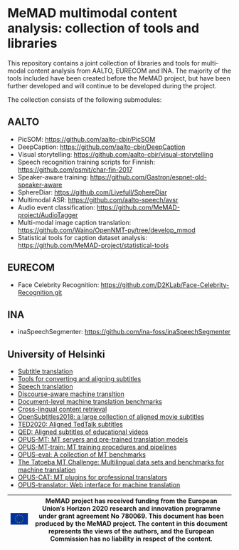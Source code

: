 # MeMAD multimodal content analysis: collection of tools and libraries

This repository contains a joint collection of libraries and tools for
multi-modal content analysis from AALTO, EURECOM and INA. The majority
of the tools included have been created before the MeMAD project, but
have been further developed and will continue to be developed during
the project.

The collection consists of the following submodules:

## AALTO
 * PicSOM: <https://github.com/aalto-cbir/PicSOM>
 * DeepCaption: <https://github.com/aalto-cbir/DeepCaption>
 * Visual storytelling: <https://github.com/aalto-cbir/visual-storytelling>
 * Speech recognition training scripts for Finnish: <https://github.com/psmit/char-fin-2017>
 * Speaker-aware training: <https://github.com/Gastron/espnet-old-speaker-aware>
 * SphereDiar: <https://github.com/Livefull/SphereDiar>
 * Multimodal ASR: <https://github.com/aalto-speech/avsr>
 * Audio event classification: <https://github.com/MeMAD-project/AudioTagger>
 * Multi-modal image caption translation: <https://github.com/Waino/OpenNMT-py/tree/develop_mmod>
 * Statistical tools for caption dataset analysis: <https://github.com/MeMAD-project/statistical-tools>
 
## EURECOM
 * Face Celebrity Recognition: <https://github.com/D2KLab/Face-Celebrity-Recognition.git>

## INA
 * inaSpeechSegmenter: <https://github.com/ina-foss/inaSpeechSegmenter>

## University of Helsinki
 * [Subtitle translation](https://github.com/MeMAD-project/subtitle-translation)
 * [Tools for converting and aligning subtitles](https://github.com/MeMAD-project/subalign)
 * [Speech translation](https://github.com/MeMAD-project/speech-translation)
 * [Discourse-aware machine transltion](https://github.com/MeMAD-project/doclevel-translation)
 * [Document-level machine translation benchmarks](https://zenodo.org/record/3525366)
 * [Cross-lingual content retrieval](https://github.com/MeMAD-project/cross-lingual-retrieval)
 * [OpenSubtitles2018: a large collection of aligned movie subtitles](http://opus.nlpl.eu/OpenSubtitles-v2018.php)
 * [TED2020: Aligned TedTalk subtitles](http://opus.nlpl.eu/TED2020.php)
 * [QED: Aligned subtitles of educational videos](http://opus.nlpl.eu/QED.php)
 * [OPUS-MT: MT servers and pre-trained translation models](https://github.com/MeMAD-project/Opus-MT)
 * [OPUS-MT-train: MT training procedures and pipelines](https://github.com/MeMAD-project/OPUS-MT-train)
 * [OPUS-eval: A collection of MT benchmarks](https://github.com/MeMAD-project/OPUS-MT-eval)
 * [The Tatoeba MT Challenge: Multilingual data sets and benchmarks for machine translation](https://github.com//MeMAD-project/Tatoeba-Challenge)
 * [OPUS-CAT: MT plugins for professional translators](https://github.com/MeMAD-project/OPUS-CAT)
 * [OPUS-translator: Web interface for machine translation](https://github.com/MeMAD-project/OPUS-translator)
  

![EU emblem](euflag.png)                         | MeMAD project has received funding from the European Union’s Horizon 2020 research and innovation programme under grant agreement No 780069. This document has been produced by the MeMAD project. The content in this document represents the views of the authors, and the European Commission has no liability in respect of the content.
------------------------------------------------ | --------------------------------------------------------------------------------------------------------------------------------------------------------------------------------------------------------------------------------------------------------------------------------------------------------------------------------------------


